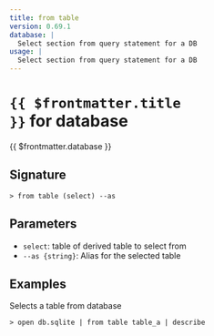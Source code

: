 ```yaml
---
title: from table
version: 0.69.1
database: |
  Select section from query statement for a DB
usage: |
  Select section from query statement for a DB
---
```


# <code>{{ $frontmatter.title }}</code> for database

<div style='white-space: pre-wrap;margin-top: 10px'>{{ $frontmatter.database }}</div>

## Signature

```> from table (select) --as```

## Parameters

 -  `select`: table of derived table to select from
 -  `--as {string}`: Alias for the selected table

## Examples

Selects a table from database
```shell
> open db.sqlite | from table table_a | describe
```
